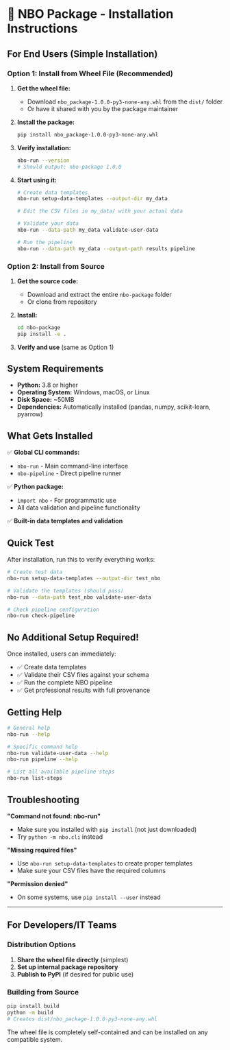 # 🚀 NBO Package - Installation Instructions

## For End Users (Simple Installation)

### Option 1: Install from Wheel File (Recommended)

1. **Get the wheel file:**

   - Download `nbo_package-1.0.0-py3-none-any.whl` from the `dist/` folder
   - Or have it shared with you by the package maintainer

2. **Install the package:**

   ```bash
   pip install nbo_package-1.0.0-py3-none-any.whl
   ```

3. **Verify installation:**

   ```bash
   nbo-run --version
   # Should output: nbo-package 1.0.0
   ```

4. **Start using it:**

   ```bash
   # Create data templates
   nbo-run setup-data-templates --output-dir my_data

   # Edit the CSV files in my_data/ with your actual data

   # Validate your data
   nbo-run --data-path my_data validate-user-data

   # Run the pipeline
   nbo-run --data-path my_data --output-path results pipeline
   ```

### Option 2: Install from Source

1. **Get the source code:**

   - Download and extract the entire `nbo-package` folder
   - Or clone from repository

2. **Install:**

   ```bash
   cd nbo-package
   pip install -e .
   ```

3. **Verify and use** (same as Option 1)

## System Requirements

- **Python:** 3.8 or higher
- **Operating System:** Windows, macOS, or Linux
- **Disk Space:** ~50MB
- **Dependencies:** Automatically installed (pandas, numpy, scikit-learn, pyarrow)

## What Gets Installed

✅ **Global CLI commands:**

- `nbo-run` - Main command-line interface
- `nbo-pipeline` - Direct pipeline runner

✅ **Python package:**

- `import nbo` - For programmatic use
- All data validation and pipeline functionality

✅ **Built-in data templates and validation**

## Quick Test

After installation, run this to verify everything works:

```bash
# Create test data
nbo-run setup-data-templates --output-dir test_nbo

# Validate the templates (should pass)
nbo-run --data-path test_nbo validate-user-data

# Check pipeline configuration
nbo-run check-pipeline
```

## No Additional Setup Required!

Once installed, users can immediately:

- ✅ Create data templates
- ✅ Validate their CSV files against your schema
- ✅ Run the complete NBO pipeline
- ✅ Get professional results with full provenance

## Getting Help

```bash
# General help
nbo-run --help

# Specific command help
nbo-run validate-user-data --help
nbo-run pipeline --help

# List all available pipeline steps
nbo-run list-steps
```

## Troubleshooting

**"Command not found: nbo-run"**

- Make sure you installed with `pip install` (not just downloaded)
- Try `python -m nbo.cli` instead

**"Missing required files"**

- Use `nbo-run setup-data-templates` to create proper templates
- Make sure your CSV files have the required columns

**"Permission denied"**

- On some systems, use `pip install --user` instead

---

## For Developers/IT Teams

### Distribution Options

1. **Share the wheel file directly** (simplest)
2. **Set up internal package repository**
3. **Publish to PyPI** (if desired for public use)

### Building from Source

```bash
pip install build
python -m build
# Creates dist/nbo_package-1.0.0-py3-none-any.whl
```

The wheel file is completely self-contained and can be installed on any compatible system.
